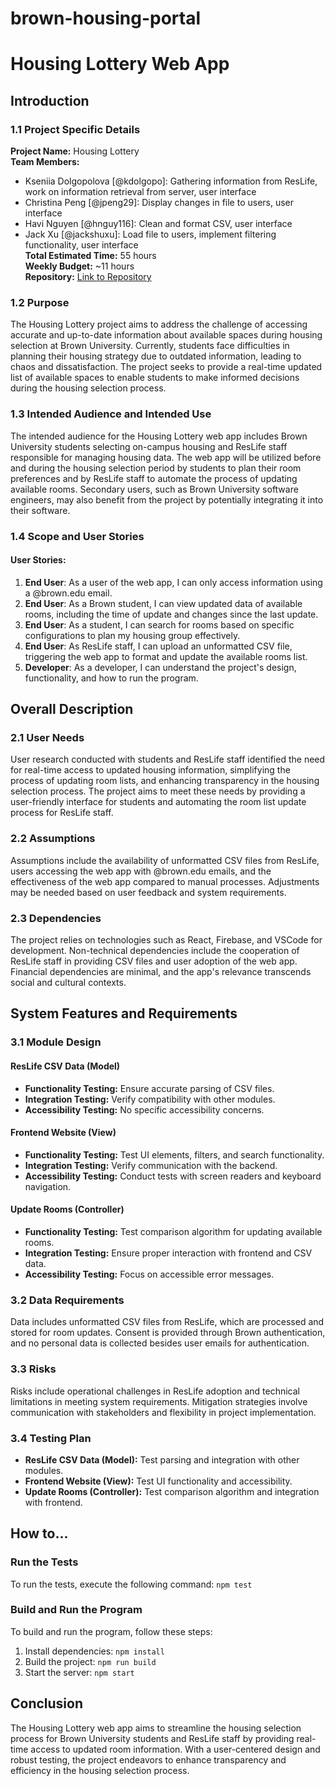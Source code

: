 # brown-housing-portal

# Housing Lottery Web App

## Introduction

### 1.1 Project Specific Details

**Project Name:** Housing Lottery  
**Team Members:**

- Kseniia Dolgopolova [@kdolgopo]: Gathering information from ResLife, work on information retrieval from server, user interface
- Christina Peng [@jpeng29]: Display changes in file to users, user interface
- Havi Nguyen [@hnguy116]: Clean and format CSV, user interface
- Jack Xu [@jackshuxu]: Load file to users, implement filtering functionality, user interface  
  **Total Estimated Time:** 55 hours  
  **Weekly Budget:** ~11 hours  
  **Repository:** [Link to Repository](https://github.com/christinapeng1/brown-housing-lottery)

### 1.2 Purpose

The Housing Lottery project aims to address the challenge of accessing accurate and up-to-date information about available spaces during housing selection at Brown University. Currently, students face difficulties in planning their housing strategy due to outdated information, leading to chaos and dissatisfaction. The project seeks to provide a real-time updated list of available spaces to enable students to make informed decisions during the housing selection process.

### 1.3 Intended Audience and Intended Use

The intended audience for the Housing Lottery web app includes Brown University students selecting on-campus housing and ResLife staff responsible for managing housing data. The web app will be utilized before and during the housing selection period by students to plan their room preferences and by ResLife staff to automate the process of updating available rooms. Secondary users, such as Brown University software engineers, may also benefit from the project by potentially integrating it into their software.

### 1.4 Scope and User Stories

#### User Stories:

1. **End User**: As a user of the web app, I can only access information using a @brown.edu email.
2. **End User**: As a Brown student, I can view updated data of available rooms, including the time of update and changes since the last update.
3. **End User**: As a student, I can search for rooms based on specific configurations to plan my housing group effectively.
4. **End User**: As ResLife staff, I can upload an unformatted CSV file, triggering the web app to format and update the available rooms list.
5. **Developer**: As a developer, I can understand the project's design, functionality, and how to run the program.

## Overall Description

### 2.1 User Needs

User research conducted with students and ResLife staff identified the need for real-time access to updated housing information, simplifying the process of updating room lists, and enhancing transparency in the housing selection process. The project aims to meet these needs by providing a user-friendly interface for students and automating the room list update process for ResLife staff.

### 2.2 Assumptions

Assumptions include the availability of unformatted CSV files from ResLife, users accessing the web app with @brown.edu emails, and the effectiveness of the web app compared to manual processes. Adjustments may be needed based on user feedback and system requirements.

### 2.3 Dependencies

The project relies on technologies such as React, Firebase, and VSCode for development. Non-technical dependencies include the cooperation of ResLife staff in providing CSV files and user adoption of the web app. Financial dependencies are minimal, and the app's relevance transcends social and cultural contexts.

## System Features and Requirements

### 3.1 Module Design

#### ResLife CSV Data (Model)

- **Functionality Testing:** Ensure accurate parsing of CSV files.
- **Integration Testing:** Verify compatibility with other modules.
- **Accessibility Testing:** No specific accessibility concerns.

#### Frontend Website (View)

- **Functionality Testing:** Test UI elements, filters, and search functionality.
- **Integration Testing:** Verify communication with the backend.
- **Accessibility Testing:** Conduct tests with screen readers and keyboard navigation.

#### Update Rooms (Controller)

- **Functionality Testing:** Test comparison algorithm for updating available rooms.
- **Integration Testing:** Ensure proper interaction with frontend and CSV data.
- **Accessibility Testing:** Focus on accessible error messages.

### 3.2 Data Requirements

Data includes unformatted CSV files from ResLife, which are processed and stored for room updates. Consent is provided through Brown authentication, and no personal data is collected besides user emails for authentication.

### 3.3 Risks

Risks include operational challenges in ResLife adoption and technical limitations in meeting system requirements. Mitigation strategies involve communication with stakeholders and flexibility in project implementation.

### 3.4 Testing Plan

- **ResLife CSV Data (Model):** Test parsing and integration with other modules.
- **Frontend Website (View):** Test UI functionality and accessibility.
- **Update Rooms (Controller):** Test comparison algorithm and integration with frontend.

## How to...

### Run the Tests

To run the tests, execute the following command: `npm test`

### Build and Run the Program

To build and run the program, follow these steps:

1. Install dependencies: `npm install`
2. Build the project: `npm run build`
3. Start the server: `npm start`

## Conclusion

The Housing Lottery web app aims to streamline the housing selection process for Brown University students and ResLife staff by providing real-time access to updated room information. With a user-centered design and robust testing, the project endeavors to enhance transparency and efficiency in the housing selection process.

